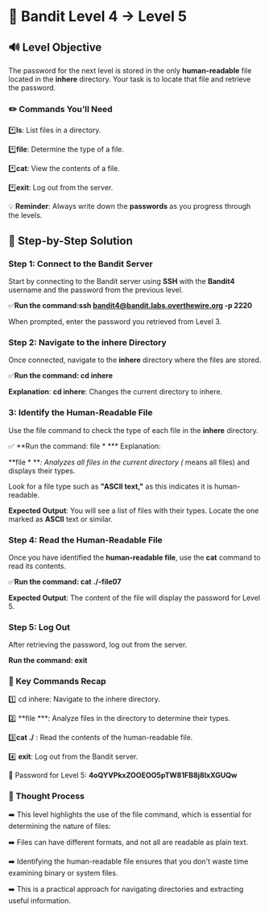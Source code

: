 # 🎲 Bandit Level 4 → Level 5




## 🔊 Level Objective

The password for the next level is stored in the only **human-readable** file located in the **inhere** directory. Your task is to locate that file and retrieve the password.



### ✏️ Commands You’ll Need


:asterisk:**ls**: List files in a directory.

:asterisk:**file**: Determine the type of a file.

:asterisk:**cat**: View the contents of a file.

:asterisk:**exit**: Log out from the server.




💡 **Reminder**: Always write down the **passwords** as you progress through the levels.





## 📃 Step-by-Step Solution


### Step 1: Connect to the Bandit Server


Start by connecting to the Bandit server using **SSH** with the **Bandit4** username and the password from the previous level.

:white_check_mark:**Run the command:ssh bandit4@bandit.labs.overthewire.org -p 2220**

When prompted, enter the password you retrieved from Level 3.



### Step 2: Navigate to the inhere Directory


Once connected, navigate to the **inhere** directory where the files are stored.

:white_check_mark:**Run the command: cd inhere**

**Explanation**: **cd inhere**: Changes the current directory to inhere.



### 3: Identify the Human-Readable File

Use the file command to check the type of each file in the **inhere** directory.

:white_check_mark: **Run the command: file * ***
Explanation:

**file * ***: Analyzes all files in the current directory (* means all files) and displays their types.

Look for a file type such as **"ASCII text,"** as this indicates it is human-readable.

**Expected Output**: You will see a list of files with their types. Locate the one marked as **ASCII** text or similar.



### Step 4: Read the Human-Readable File

Once you have identified the **human-readable file**, use the **cat** command to read its contents.

:white_check_mark:**Run the command: cat ./-file07** 

**Expected Output**: The content of the file will display the password for Level 5.



### Step 5: Log Out

After retrieving the password, log out from the server.

**Run the command: exit**



### :round_pushpin: Key Commands Recap


:one: cd inhere: Navigate to the inhere directory.

:two: **file ***: Analyze files in the directory to determine their types.

:three:**cat ./** : Read the contents of the human-readable file.

:four: **exit**: Log out from the Bandit server.


🔑 Password for Level 5: **4oQYVPkxZOOEOO5pTW81FB8j8lxXGUQw**



### 🔎 Thought Process

:arrow_right: This level highlights the use of the file command, which is essential for determining the nature of files:

:arrow_right: Files can have different formats, and not all are readable as plain text.

:arrow_right: Identifying the human-readable file ensures that you don't waste time examining binary or system files.

:arrow_right: This is a practical approach for navigating directories and extracting useful information.